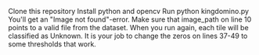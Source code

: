 Clone this repository
Install python and opencv
Run python kingdomino.py
You'll get an "Image not found"-error. Make sure that image_path on line 10 points to a valid file from the dataset.
When you run again, each tile will be classified as Unknown.
It is your job to change the zeros on lines 37-49 to some thresholds that work.